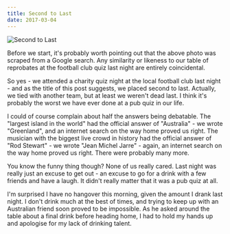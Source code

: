 ```yaml
---
title: Second to Last
date: 2017-03-04
---
```


![Second to Last](https://source.unsplash.com/03UCoidYvXw/1600x900)

Before we start, it's probably worth pointing out that the above photo was scraped from a Google search. Any similarity or likeness to our table of reprobates at the football club quiz last night are entirely coincidental.

So yes - we attended a charity quiz night at the local football club last night - and as the title of this post suggests, we placed second to last. Actually, we tied with another team, but at least we weren't dead last. I think it's probably the worst we have ever done at a pub quiz in our life.

I could of course complain about half the answers being debatable. The "largest island in the world" had the official answer of "Australia" - we wrote "Greenland", and an internet search on the way home proved us right. The musician with the biggest live crowd in history had the official answer of "Rod Stewart" - we wrote "Jean Michel Jarre" - again, an internet search on the way home proved us right. There were probably many more.

You know the funny thing though? None of us really cared. Last night was really just an excuse to get out - an excuse to go for a drink with a few friends and have a laugh. It didn't really matter that it was a pub quiz at all.

I'm surprised I have no hangover this morning, given the amount I drank last night. I don't drink much at the best of times, and trying to keep up with an Australian friend soon proved to be impossible. As he asked around the table about a final drink before heading home, I had to hold my hands up and apologise for my lack of drinking talent.